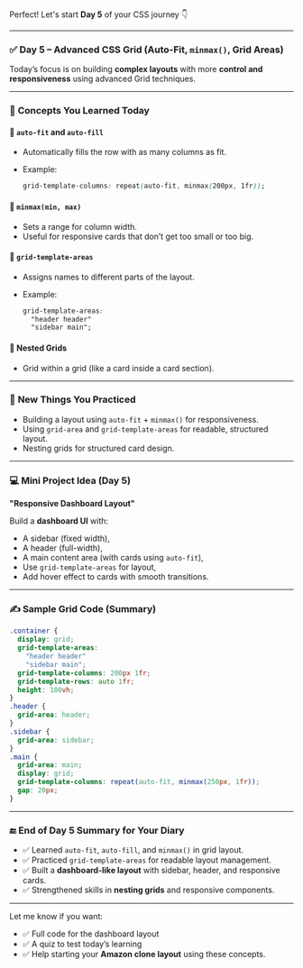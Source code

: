 Perfect! Let's start **Day 5** of your CSS journey 👇

---

### ✅ **Day 5 – Advanced CSS Grid (Auto-Fit, `minmax()`, Grid Areas)**

Today’s focus is on building **complex layouts** with more **control and responsiveness** using advanced Grid techniques.

---

### 📘 **Concepts You Learned Today**

#### 🔹 `auto-fit` and `auto-fill`

* Automatically fills the row with as many columns as fit.
* Example:

  ```css
  grid-template-columns: repeat(auto-fit, minmax(200px, 1fr));
  ```

#### 🔹 `minmax(min, max)`

* Sets a range for column width.
* Useful for responsive cards that don’t get too small or too big.

#### 🔹 `grid-template-areas`

* Assigns names to different parts of the layout.
* Example:

  ```css
  grid-template-areas:
    "header header"
    "sidebar main";
  ```

#### 🔹 Nested Grids

* Grid within a grid (like a card inside a card section).

---

### 🧠 **New Things You Practiced**

* Building a layout using `auto-fit` + `minmax()` for responsiveness.
* Using `grid-area` and `grid-template-areas` for readable, structured layout.
* Nesting grids for structured card design.

---

### 💻 **Mini Project Idea (Day 5)**

**"Responsive Dashboard Layout"**

Build a **dashboard UI** with:

* A sidebar (fixed width),
* A header (full-width),
* A main content area (with cards using `auto-fit`),
* Use `grid-template-areas` for layout,
* Add hover effect to cards with smooth transitions.

---

### ✍️ **Sample Grid Code (Summary)**

```css
.container {
  display: grid;
  grid-template-areas:
    "header header"
    "sidebar main";
  grid-template-columns: 200px 1fr;
  grid-template-rows: auto 1fr;
  height: 100vh;
}
.header {
  grid-area: header;
}
.sidebar {
  grid-area: sidebar;
}
.main {
  grid-area: main;
  display: grid;
  grid-template-columns: repeat(auto-fit, minmax(250px, 1fr));
  gap: 20px;
}
```

---

### 🔚 **End of Day 5 Summary for Your Diary**

* ✅ Learned `auto-fit`, `auto-fill`, and `minmax()` in grid layout.
* ✅ Practiced `grid-template-areas` for readable layout management.
* ✅ Built a **dashboard-like layout** with sidebar, header, and responsive cards.
* ✅ Strengthened skills in **nesting grids** and responsive components.

---

Let me know if you want:

* ✅ Full code for the dashboard layout
* ✅ A quiz to test today’s learning
* ✅ Help starting your **Amazon clone layout** using these concepts.
